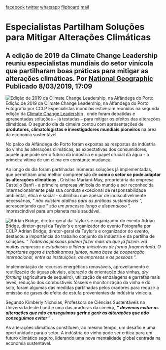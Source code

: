 [facebook](https://www.facebook.com/sharer/sharer.php?u=https%3A%2F%2Fwww.natgeo.pt%2Fmeio-ambiente%2F2019%2F03%2Fespecialistas-partilham-solucoes-para-mitigar-alteracoes-climaticas) [twitter](https://twitter.com/share?url=https%3A%2F%2Fwww.natgeo.pt%2Fmeio-ambiente%2F2019%2F03%2Fespecialistas-partilham-solucoes-para-mitigar-alteracoes-climaticas&via=natgeo&text=Especialistas%20Partilham%20Solu%C3%A7%C3%B5es%20para%20Mitigar%20Altera%C3%A7%C3%B5es%20Clim%C3%A1ticas) [whatsapp](https://web.whatsapp.com/send?text=https%3A%2F%2Fwww.natgeo.pt%2Fmeio-ambiente%2F2019%2F03%2Fespecialistas-partilham-solucoes-para-mitigar-alteracoes-climaticas) [flipboard](https://share.flipboard.com/bookmarklet/popout?v=2&title=Especialistas%20Partilham%20Solu%C3%A7%C3%B5es%20para%20Mitigar%20Altera%C3%A7%C3%B5es%20Clim%C3%A1ticas&url=https%3A%2F%2Fwww.natgeo.pt%2Fmeio-ambiente%2F2019%2F03%2Fespecialistas-partilham-solucoes-para-mitigar-alteracoes-climaticas) [mail](mailto:?subject=NatGeo&body=https%3A%2F%2Fwww.natgeo.pt%2Fmeio-ambiente%2F2019%2F03%2Fespecialistas-partilham-solucoes-para-mitigar-alteracoes-climaticas%20-%20Especialistas%20Partilham%20Solu%C3%A7%C3%B5es%20para%20Mitigar%20Altera%C3%A7%C3%B5es%20Clim%C3%A1ticas) 
# Especialistas Partilham Soluções para Mitigar Alterações Climáticas 
## A edição de 2019 da Climate Change Leadership reuniu especialistas mundiais do setor vinícola que partilharam boas práticas para mitigar as alterações climáticas. Por [National Geographic](https://www.natgeo.pt/autor/national-geographic) Publicado 8/03/2019, 17:09 
![Edição de 2019 da Climate Change Leadership, na Alfândega do Porto](img/files_styles_image_00_public_vineyard_0responses_0around_0the_0world_0_1.jpg, "Edição de 2019 da Climate Change Leadership, na Alfândega do Porto")
Edição de 2019 da Climate Change Leadership, na Alfândega do Porto Fotografia por CCLP Especialistas mundiais estiveram reunidos na segunda edição da [Climate Change Leadership](https://www.natgeo.pt/meio-ambiente/2019/01/climate-change-leadership-regressa-ao-porto-com-solucoes) , onde foram debatidas e apresentadas soluções – já testadas – para mitigar os efeitos das alterações climáticas. O segundo dia da cimeira contou com apresentações de **produtores, climatologistas e investigadores mundiais pioneiros** na área da economia sustentável. 

No palco da Alfândega do Porto foram expostas as respostas da indústria do vinho às alterações climáticas, as expectativas dos consumidores, aquele que pode ser o futuro da indústria e o papel crucial da água - a primeira vítima de um clima em constante mudança. 

Ao longo do dia foram partilhadas inúmeras soluções já implementadas, que permitiram uma melhor compreensão de **como o setor se pode adaptar às alterações climáticas** . Cristina Mariani-May, proprietária da empresa Castello Banfi - a primeira empresa vinícola do mundo a ser reconhecida internacionalmente pela sua conduta excecional de responsabilidade ambiental, ética e social - sublinhou que apesar de indiscutivelmente necessárias, “ _não existem atalhos para as práticas sustentáveis_ ”, acrescentando que “ _são um processo longo e dispendioso_ ”, imprescindível para um planeta mais saudável. 

![Adrian Bridge, diretor-geral da Taylor’s e organizador do evento](img/files_styles_image_00_public_closing_0remarks_0session_0_1.jpg, "Adrian Bridge, diretor-geral da Taylor’s e organizador do evento")
Adrian Bridge, diretor-geral da Taylor’s e organizador do evento Fotografia por CCLP Adrian Bridge, diretor-geral da Taylor’s e organizador do evento, destacou a importância do trabalho conjunto da indústria e da partilha de soluções. “ _Todas as pessoas podem fazer mais do que já fazem. Há muitas empresas e estudiosos a liderar iniciativas de forma fragmentada. O importante agora é trabalharmos juntos, numa base de cooperação internacional, entre as instituições, as empresas e as pessoas_ ”. 

Implementação de recursos energéticos renováveis, aproveitamento e reutilização de águas pluviais, alteração da orientação das vinhas, _dry farming_ (agricultura de sequeiro), utilização de embalagens e garrafas mais leves, redução dos combustíveis fósseis e monitorização da vinha e do solo, foram algumas das medidas partilhadas pelos oradores para reduzir a emissão de gases de efeito de estufa provenientes da indústria vinícola. 

Segundo Kimberly Nicholas, Professora de Ciências Sustentáveis na Universidade de Lund e uma das oradoras da cimeira, **“ _devemos evitar as alterações que não conseguimos gerir e gerir as alterações que não conseguimos evitar_ ”** . 

As alterações climáticas constituem, ao mesmo tempo, um desafio e uma oportunidade para o setor. A indústria do vinho pode ser crítica para um futuro climático seguro, liderando uma nova mentalidade global centrada na economia sustentável. 

